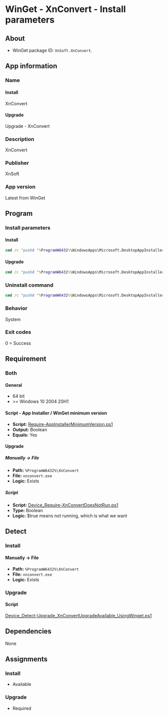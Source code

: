 # WinGet - XnConvert - Install parameters

## About

* WinGet package ID: `XnSoft.XnConvert`.

## App information

### Name

#### Install

XnConvert

#### Upgrade

Upgrade - XnConvert

### Description

XnConvert

### Publisher

XnSoft

### App version

Latest from WinGet

## Program

### Install parameters

#### Install

```bat
cmd /c "pushd "%ProgramW6432%\WindowsApps\Microsoft.DesktopAppInstaller_*_x64__8wekyb3d8bbwe" && winget.exe install --exact --id XnSoft.XnConvert --silent --source winget --accept-package-agreements --accept-source-agreements"
```

#### Upgrade

```bat
cmd /c "pushd "%ProgramW6432%\WindowsApps\Microsoft.DesktopAppInstaller_*_x64__8wekyb3d8bbwe" && winget.exe upgrade --exact --id XnSoft.XnConvert --silent --source winget --accept-package-agreements --accept-source-agreements"
```

### Uninstall command

```bat
cmd /c "pushd "%ProgramW6432%\WindowsApps\Microsoft.DesktopAppInstaller_*_x64__8wekyb3d8bbwe" && winget.exe uninstall --exact --id XnSoft.XnConvert --silent --source winget --accept-source-agreements"
```

### Behavior

System

### Exit codes

0 = Success

## Requirement

### Both

#### General

* 64 bit
* \>= Windows 10 2004 20H1

#### Script - App Installer / WinGet minimum version

* **Script:** [Require-AppInstallerMinimumVersion.ps1](./../../Common/Require-AppInstallerMinimumVersion.ps1)
* **Output:** Boolean
* **Equals:** Yes

#### Upgrade

##### Manually -> File

* **Path:** `%ProgramW6432%\XnConvert`
* **File:** `xnconvert.exe`
* **Logic:** Exists

##### Script

* **Script:** [Device_Require-XnConvertDoesNotRun.ps1](./Device_Require-XnConvertDoesNotRun.ps1)
* **Type:** Boolean
* **Logic:**  $true means not running, which is what we want

## Detect

### Install

#### Manually -> File

* **Path:** `%ProgramW6432%\XnConvert`
* **File:** `xnconvert.exe`
* **Logic:** Exists

### Upgrade

#### Script

[Device_Detect-Upgrade_XnConvertUpgradeAvailable_UsingWinget.ps1](./Device_Detect-Upgrade_XnConvertUpgradeAvailable_UsingWinget.ps1)

## Dependencies

None

## Assignments

### Install

* Available

### Upgrade

* Required
